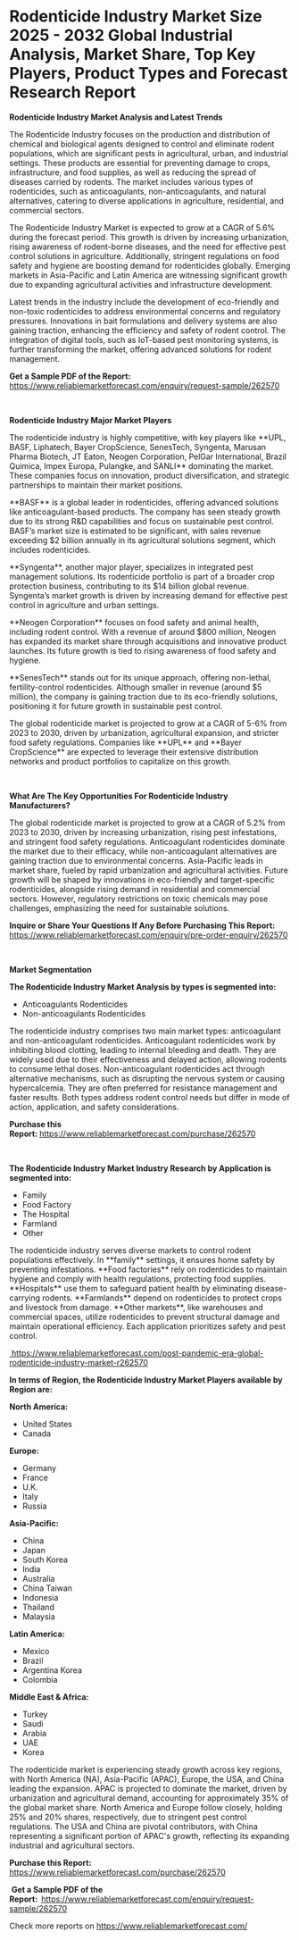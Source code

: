 <p><h1>Rodenticide Industry Market Size 2025 - 2032 Global Industrial Analysis, Market Share, Top Key Players, Product Types and Forecast Research Report</h1></p><p><strong>Rodenticide Industry Market Analysis and Latest Trends</strong></p>
<p><p>The Rodenticide Industry focuses on the production and distribution of chemical and biological agents designed to control and eliminate rodent populations, which are significant pests in agricultural, urban, and industrial settings. These products are essential for preventing damage to crops, infrastructure, and food supplies, as well as reducing the spread of diseases carried by rodents. The market includes various types of rodenticides, such as anticoagulants, non-anticoagulants, and natural alternatives, catering to diverse applications in agriculture, residential, and commercial sectors.</p><p>The Rodenticide Industry Market is expected to grow at a CAGR of 5.6% during the forecast period. This growth is driven by increasing urbanization, rising awareness of rodent-borne diseases, and the need for effective pest control solutions in agriculture. Additionally, stringent regulations on food safety and hygiene are boosting demand for rodenticides globally. Emerging markets in Asia-Pacific and Latin America are witnessing significant growth due to expanding agricultural activities and infrastructure development.</p><p>Latest trends in the industry include the development of eco-friendly and non-toxic rodenticides to address environmental concerns and regulatory pressures. Innovations in bait formulations and delivery systems are also gaining traction, enhancing the efficiency and safety of rodent control. The integration of digital tools, such as IoT-based pest monitoring systems, is further transforming the market, offering advanced solutions for rodent management.</p></p>
<p><strong>Get a Sample PDF of the Report:&nbsp;</strong> <a href="https://www.reliablemarketforecast.com/enquiry/request-sample/262570?utm_campaign=1890&utm_medium=2&utm_source=Github&utm_content=ia&utm_term=21012025&utm_id=rodenticide-industry">https://www.reliablemarketforecast.com/enquiry/request-sample/262570</a></p>
<p>&nbsp;</p>
<p><strong>Rodenticide Industry Major Market Players</strong></p>
<p><p>The rodenticide industry is highly competitive, with key players like **UPL, BASF, Liphatech, Bayer CropScience, SenesTech, Syngenta, Marusan Pharma Biotech, JT Eaton, Neogen Corporation, PelGar International, Brazil Quimica, Impex Europa, Pulangke, and SANLI** dominating the market. These companies focus on innovation, product diversification, and strategic partnerships to maintain their market positions.</p><p>**BASF** is a global leader in rodenticides, offering advanced solutions like anticoagulant-based products. The company has seen steady growth due to its strong R&D capabilities and focus on sustainable pest control. BASF’s market size is estimated to be significant, with sales revenue exceeding $2 billion annually in its agricultural solutions segment, which includes rodenticides.</p><p>**Syngenta**, another major player, specializes in integrated pest management solutions. Its rodenticide portfolio is part of a broader crop protection business, contributing to its $14 billion global revenue. Syngenta’s market growth is driven by increasing demand for effective pest control in agriculture and urban settings.</p><p>**Neogen Corporation** focuses on food safety and animal health, including rodent control. With a revenue of around $800 million, Neogen has expanded its market share through acquisitions and innovative product launches. Its future growth is tied to rising awareness of food safety and hygiene.</p><p>**SenesTech** stands out for its unique approach, offering non-lethal, fertility-control rodenticides. Although smaller in revenue (around $5 million), the company is gaining traction due to its eco-friendly solutions, positioning it for future growth in sustainable pest control.</p><p>The global rodenticide market is projected to grow at a CAGR of 5-6% from 2023 to 2030, driven by urbanization, agricultural expansion, and stricter food safety regulations. Companies like **UPL** and **Bayer CropScience** are expected to leverage their extensive distribution networks and product portfolios to capitalize on this growth.</p></p>
<p>&nbsp;</p>
<p><strong>What Are The Key Opportunities For Rodenticide Industry Manufacturers?</strong></p>
<p><p>The global rodenticide market is projected to grow at a CAGR of 5.2% from 2023 to 2030, driven by increasing urbanization, rising pest infestations, and stringent food safety regulations. Anticoagulant rodenticides dominate the market due to their efficacy, while non-anticoagulant alternatives are gaining traction due to environmental concerns. Asia-Pacific leads in market share, fueled by rapid urbanization and agricultural activities. Future growth will be shaped by innovations in eco-friendly and target-specific rodenticides, alongside rising demand in residential and commercial sectors. However, regulatory restrictions on toxic chemicals may pose challenges, emphasizing the need for sustainable solutions.</p></p>
<p><strong>Inquire or Share Your Questions If Any Before Purchasing This Report:</strong> <a href="https://www.reliablemarketforecast.com/enquiry/pre-order-enquiry/262570?utm_campaign=1890&utm_medium=2&utm_source=Github&utm_content=ia&utm_term=21012025&utm_id=rodenticide-industry">https://www.reliablemarketforecast.com/enquiry/pre-order-enquiry/262570</a></p>
<p>&nbsp;</p>
<p><strong>Market Segmentation</strong></p>
<p><strong>The Rodenticide Industry Market Analysis by types is segmented into:</strong></p>
<p><ul><li>Anticoagulants Rodenticides</li><li>Non-anticoagulants Rodenticides</li></ul></p>
<p><p>The rodenticide industry comprises two main market types: anticoagulant and non-anticoagulant rodenticides. Anticoagulant rodenticides work by inhibiting blood clotting, leading to internal bleeding and death. They are widely used due to their effectiveness and delayed action, allowing rodents to consume lethal doses. Non-anticoagulant rodenticides act through alternative mechanisms, such as disrupting the nervous system or causing hypercalcemia. They are often preferred for resistance management and faster results. Both types address rodent control needs but differ in mode of action, application, and safety considerations.</p></p>
<p><strong>Purchase this Report:&nbsp;</strong><a href="https://www.reliablemarketforecast.com/purchase/262570?utm_campaign=1890&utm_medium=2&utm_source=Github&utm_content=ia&utm_term=21012025&utm_id=rodenticide-industry">https://www.reliablemarketforecast.com/purchase/262570</a></p>
<p>&nbsp;</p>
<p><strong>The Rodenticide Industry Market Industry Research by Application is segmented into:</strong></p>
<p><ul><li>Family</li><li>Food Factory</li><li>The Hospital</li><li>Farmland</li><li>Other</li></ul></p>
<p><p>The rodenticide industry serves diverse markets to control rodent populations effectively. In **family** settings, it ensures home safety by preventing infestations. **Food factories** rely on rodenticides to maintain hygiene and comply with health regulations, protecting food supplies. **Hospitals** use them to safeguard patient health by eliminating disease-carrying rodents. **Farmlands** depend on rodenticides to protect crops and livestock from damage. **Other markets**, like warehouses and commercial spaces, utilize rodenticides to prevent structural damage and maintain operational efficiency. Each application prioritizes safety and pest control.</p></p>
<p><a href="https://www.reliablemarketforecast.com/post-pandemic-era-global-rodenticide-industry-market-r262570?utm_campaign=1890&utm_medium=2&utm_source=Github&utm_content=ia&utm_term=21012025&utm_id=rodenticide-industry">&nbsp;https://www.reliablemarketforecast.com/post-pandemic-era-global-rodenticide-industry-market-r262570</a></p>
<p><strong>In terms of Region, the Rodenticide Industry Market Players available by Region are:</strong></p>
<p>
    <p> <strong> North America: </strong>
        <ul>
            <li>United States</li>
            <li>Canada</li>
        </ul>
        </p> 
    <p> <strong> Europe: </strong>
        <ul>
            <li>Germany</li>
            <li>France</li>
            <li>U.K.</li>
            <li>Italy</li>
            <li>Russia</li>
        </ul>
        </p> 
    <p> <strong> Asia-Pacific: </strong>
        <ul>
            <li>China</li>
            <li>Japan</li>
            <li>South Korea</li>
            <li>India</li>
            <li>Australia</li>
            <li>China Taiwan</li>
            <li>Indonesia</li>
            <li>Thailand</li>
            <li>Malaysia</li>
        </ul>
        </p> 
    <p> <strong> Latin America: </strong>
        <ul>
            <li>Mexico</li>
            <li>Brazil</li>
            <li>Argentina Korea</li>
            <li>Colombia</li>
        </ul>
        </p> 
    <p> <strong> Middle East & Africa: </strong>
        <ul>
            <li>Turkey</li>
            <li>Saudi</li>
            <li>Arabia</li>
            <li>UAE</li>
            <li>Korea</li>
        </ul>
    </p>
    </p>
<p><p>The rodenticide market is experiencing steady growth across key regions, with North America (NA), Asia-Pacific (APAC), Europe, the USA, and China leading the expansion. APAC is projected to dominate the market, driven by urbanization and agricultural demand, accounting for approximately 35% of the global market share. North America and Europe follow closely, holding 25% and 20% shares, respectively, due to stringent pest control regulations. The USA and China are pivotal contributors, with China representing a significant portion of APAC's growth, reflecting its expanding industrial and agricultural sectors.</p></p>
<p><strong>Purchase this Report: </strong><a href="https://www.reliablemarketforecast.com/purchase/262570?utm_campaign=1890&utm_medium=2&utm_source=Github&utm_content=ia&utm_term=21012025&utm_id=rodenticide-industry">https://www.reliablemarketforecast.com/purchase/262570</a></p>
<p>&nbsp;<strong>Get a Sample PDF of the Report:&nbsp;&nbsp;</strong><a href="https://www.reliablemarketforecast.com/enquiry/request-sample/262570?utm_campaign=1890&utm_medium=2&utm_source=Github&utm_content=ia&utm_term=21012025&utm_id=rodenticide-industry">https://www.reliablemarketforecast.com/enquiry/request-sample/262570</a></p>
<p><strong></strong></p>
<p>Check more reports on <a href="https://www.reliablemarketforecast.com/?utm_campaign=1890&utm_medium=2&utm_source=Github&utm_content=ia&utm_term=21012025&utm_id=rodenticide-industry">https://www.reliablemarketforecast.com/</a></p>